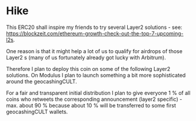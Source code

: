# Hike

This ERC20 shall inspire my friends to try several Layer2 solutions - see: https://blockzeit.com/ethereum-growth-check-out-the-top-7-upcoming-l2s.  

One reason is that it might help a lot of us to qualify for airdrops of those Layer2 s (many of us fortunately already got lucky with Arbitrum).   

Therefore I plan to deploy this coin on some of the following Layer2 solutions. On Modulus I plan to launch something a bit more sophisticated around the geocashingCULT.  

For a fair and transparent initial distribution I plan to give everyone 1 % of all coins who retweets the corresponding announcement (layer2 specific) - max. about 90 % because about 10 % will be transferred to some first geocashingCULT wallets.



